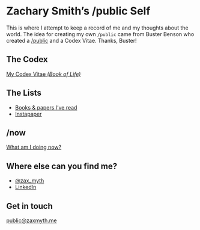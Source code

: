 # Zachary Smith’s /public Self

This is where I attempt to keep a record of me and my thoughts about the world. The idea for creating my own `/public` came from Buster Benson who created a [/public][1] and a Codex Vitae. Thanks, Buster!

## The Codex

[My Codex Vitae _(Book of Life)_][2]

## The Lists

- [Books & papers I’ve read][3]
- [Instapaper][4]

## /now

[What am I doing now?][5]

## Where else can you find me?

* [@zax\_myth][6]
* [LinkedIn][7]

## Get in touch

[public@zaxmyth.me][8]


[1]:	http://zxmth.us/1PzpQnv
[2]:	https://github.com/zachsmith/public/blob/master/CodexVitae.md
[3]:	https://github.com/zachsmith/public/blob/master/ReadingList.md
[4]:	http://zxmth.us/1R0LNiO
[5]:	https://github.com/zachsmith/public/blob/master/now.md
[6]:	http://zxmth.us/zax_myth
[7]:	http://zxmth.us/zacharysmith
[8]:	mailto:public@zaxmyth.me?subject=/public
